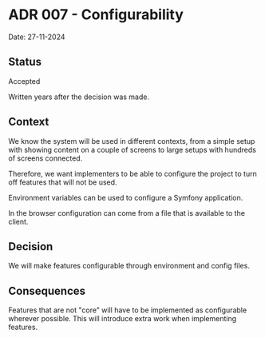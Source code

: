 # ADR 007 - Configurability

Date: 27-11-2024

## Status

Accepted

Written years after the decision was made.

## Context

We know the system will be used in different contexts, from a simple setup with showing content on a couple of screens
to large setups with hundreds of screens connected.

Therefore, we want implementers to be able to configure the project to turn off features that will not be used.

Environment variables can be used to configure a Symfony application.

In the browser configuration can come from a file that is available to the client.

## Decision

We will make features configurable through environment and config files.

## Consequences

Features that are not "core" will have to be implemented as configurable wherever possible.
This will introduce extra work when implementing features.
